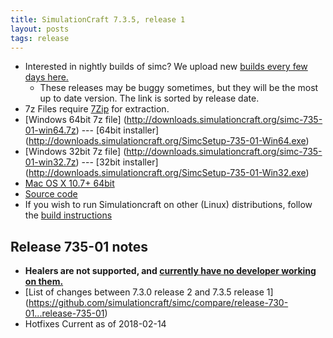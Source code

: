 ```yaml
---
title: SimulationCraft 7.3.5, release 1
layout: posts
tags: release
---
```

* Interested in nightly builds of simc? We upload new [builds every few days here.](http://downloads.simulationcraft.org/?C=M;O=D)
  * These releases may be buggy sometimes, but they will be the most up to date version. The link is sorted by release date. 
* 7z Files require [7Zip](http://www.7-zip.org/) for extraction.
* [Windows 64bit 7z file] (http://downloads.simulationcraft.org/simc-735-01-win64.7z) ---  [64bit installer] (http://downloads.simulationcraft.org/SimcSetup-735-01-Win64.exe)
* [Windows 32bit 7z file] (http://downloads.simulationcraft.org/simc-735-01-win32.7z) ---  [32bit installer] (http://downloads.simulationcraft.org/SimcSetup-735-01-Win32.exe)
* [Mac OS X 10.7+ 64bit](http://downloads.simulationcraft.org/simc-735-01-osx-x86.dmg)
* [Source code](https://github.com/simulationcraft/simc/archive/release-735-01.zip)
* If you wish to run Simulationcraft on other (Linux) distributions, follow the [build instructions](https://github.com/simulationcraft/simc/wiki/HowToBuild)

## Release 735-01 notes
  * **Healers are not supported, and [currently have no developer working on them.](https://github.com/simulationcraft/simc#how-can-i-contribute)**
  * [List of changes between 7.3.0 release 2 and 7.3.5 release 1] (https://github.com/simulationcraft/simc/compare/release-730-01...release-735-01)
  * Hotfixes Current as of 2018-02-14
